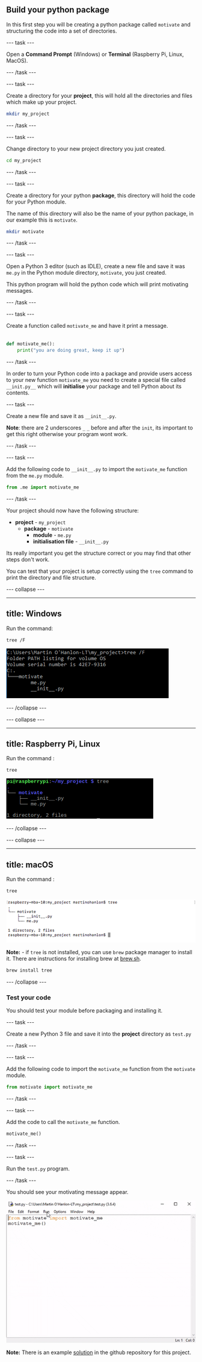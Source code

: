 ## Build your python package

In this first step you will be creating a python package called `motivate` and structuring the code into a set of directories.

--- task ---

Open a **Command Prompt** (Windows) or **Terminal** (Raspberry Pi, Linux, MacOS).

--- /task ---

--- task ---

Create a directory for your **project**, this will hold all the directories and files which make up your project.

```bash
mkdir my_project
```

--- /task ---

--- task ---

Change directory to your new project directory you just created.

```bash
cd my_project
```

--- /task ---

--- task ---

Create a directory for your python **package**, this directory will hold the code for your Python module.

The name of this directory will also be the name of your python package, in our example this is `motivate`.

```bash
mkdir motivate
```

--- /task ---

--- task ---

Open a Python 3 editor (such as IDLE), create a new file and save it was `me.py` in the Python module directory, `motivate`, you just created.

This python program will hold the python code which will print motivating messages.

--- /task ---

--- task ---

Create a function called `motivate_me` and have it print a message.

```python

def motivate_me():
    print("you are doing great, keep it up")

```

--- /task ---

In order to turn your Python code into a package and provide users access to your new function `motivate_me` you need to create a special file called `__init.py__` which will **initialise** your package and tell Python about its contents.

--- task ---

Create a new file and save it as `__init__.py`.

**Note**: there are 2 underscores `_` `_` before and after the `init`, its important to get this right otherwise your program wont work.

--- /task ---

--- task ---

Add the following code to `__init__.py` to import the `motivate_me` function from the `me.py` module.

```python
from .me import motivate_me
```

--- /task ---

Your project should now have the following structure:

+ **project** - `my_project`
  + **package** - `motivate`
    + **module** - `me.py`
    + **initialisation file** - `__init__.py`

Its really important you get the structure correct or you may find that other steps don't work.

You can test that your project is setup correctly using the `tree` command to print the directory and file structure.

--- collapse ---

---
title: Windows
---

Run the command:

```bash
tree /F
```

![tree windows](images/tree_windows.PNG)

--- /collapse ---

--- collapse ---

---
title: Raspberry Pi, Linux
---

Run the command :

```bash
tree
```

![tree pi](images/tree_pi.PNG)

--- /collapse ---

--- collapse ---

---
title: macOS
---

Run the command :

```bash
tree
```

![tree mac](images/tree_mac.PNG)

**Note:** - if `tree` is not installed, you can use `brew` package manager to install it. There are instructions for installing brew at [brew.sh](https://brew.sh/).

```bash
brew install tree
```

--- /collapse ---

### Test your code

You should test your module before packaging and installing it.

--- task ---

Create a new Python 3 file and save it into the **project** directory as `test.py`

--- /task ---

--- task ---

Add the following code to import the `motivate_me` function from the `motivate` module.

```python
from motivate import motivate_me
```

--- /task ---

--- task ---

Add the code to call the `motivate_me` function.

```python
motivate_me()
```

--- /task ---

--- task ---

Run the `test.py` program.

--- /task ---

You should see your motivating message appear.

![motivate me](images/motivate_me.gif)

**Note:** There is an example [solution](https://github.com/raspberrypilearning/packaging-your-code/tree/master/en/solutions) in the github repository for this project.